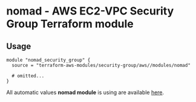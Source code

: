 # nomad - AWS EC2-VPC Security Group Terraform module

## Usage

```hcl
module "nomad_security_group" {
  source = "terraform-aws-modules/security-group/aws//modules/nomad"

  # omitted...
}
```

All automatic values **nomad module** is using are available [here](https://github.com/terraform-aws-modules/terraform-aws-security-group/blob/master/modules/nomad/auto_values.tf).

<!-- BEGINNING OF PRE-COMMIT-TERRAFORM DOCS HOOK -->
<!-- END OF PRE-COMMIT-TERRAFORM DOCS HOOK -->
